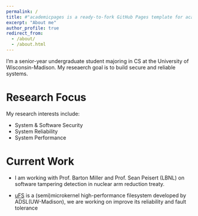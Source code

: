 ```yaml
---
permalink: /
title: #"academicpages is a ready-to-fork GitHub Pages template for academic personal websites"
excerpt: "About me"
author_profile: true
redirect_from: 
  - /about/
  - /about.html
---
```


I’m a senior-year undergraduate student majoring in CS at the University of Wisconsin-Madison. My reseaerch goal is to build secure and reliable systems. 

Research Focus
======
My research interests include:
- System & Software Security
- System Reliability
- System Performance 

Current Work
======
- I am working with Prof. Barton Miller and Prof. Sean Peisert (LBNL) on software tampering detection in nuclear arm reduction treaty.  

- [uFS](https://research.cs.wisc.edu/adsl/Software/uFS/) is a (semi)microkernel high-performance filesystem developed by ADSL(UW-Madison), we are working on improve its reliability and fault tolerance
